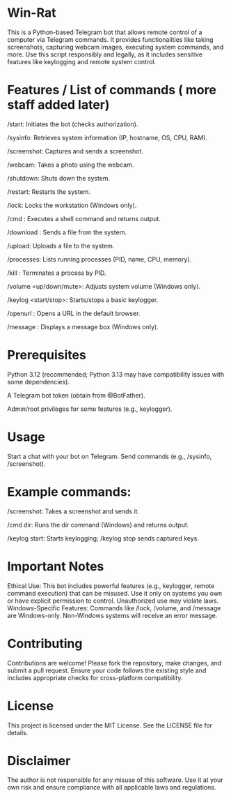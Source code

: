 # Win-Rat
This is a Python-based Telegram bot that allows remote control of a computer via Telegram commands. It provides functionalities like taking screenshots, capturing webcam images, executing system commands, and more. Use this script responsibly and legally, as it includes sensitive features like keylogging and remote system control.

# Features / List of commands ( more staff added later)

/start: Initiates the bot (checks authorization).

/sysinfo: Retrieves system information (IP, hostname, OS, CPU, RAM).

/screenshot: Captures and sends a screenshot.

/webcam: Takes a photo using the webcam.

/shutdown: Shuts down the system.

/restart: Restarts the system.

/lock: Locks the workstation (Windows only).

/cmd <command>: Executes a shell command and returns output.

/download <path>: Sends a file from the system.

/upload: Uploads a file to the system.

/processes: Lists running processes (PID, name, CPU, memory).

/kill <pid>: Terminates a process by PID.

/volume <up/down/mute>: Adjusts system volume (Windows only).

/keylog <start/stop>: Starts/stops a basic keylogger.

/openurl <url>: Opens a URL in the default browser.

/message <text>: Displays a message box (Windows only).

# Prerequisites

Python 3.12 (recommended; Python 3.13 may have compatibility issues with some dependencies).

A Telegram bot token (obtain from @BotFather).

Admin/root privileges for some features (e.g., keylogger).

# Usage

Start a chat with your bot on Telegram.
Send commands (e.g., /sysinfo, /screenshot).

# Example commands:

/screenshot: Takes a screenshot and sends it.

/cmd dir: Runs the dir command (Windows) and returns output.

/keylog start: Starts keylogging; /keylog stop sends captured keys.

# Important Notes

Ethical Use: This bot includes powerful features (e.g., keylogger, remote command execution) that can be misused. Use it only on systems you own or have explicit permission to control. Unauthorized use may violate laws.
Windows-Specific Features: Commands like /lock, /volume, and /message are Windows-only. Non-Windows systems will receive an error message.

# Contributing

Contributions are welcome! Please fork the repository, make changes, and submit a pull request. Ensure your code follows the existing style and includes appropriate checks for cross-platform compatibility.

# License

This project is licensed under the MIT License. See the LICENSE file for details.

# Disclaimer
The author is not responsible for any misuse of this software. Use it at your own risk and ensure compliance with all applicable laws and regulations.